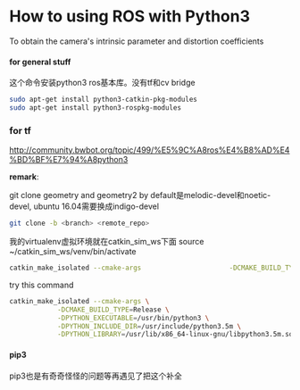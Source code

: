 # How to using ROS with Python3

To obtain the camera's intrinsic parameter and distortion coefficients

#### for general stuff

这个命令安装python3 ros基本库。没有tf和cv bridge
```bash
sudo apt-get install python3-catkin-pkg-modules
sudo apt-get install python3-rospkg-modules
```



### for tf

 http://community.bwbot.org/topic/499/%E5%9C%A8ros%E4%B8%AD%E4%BD%BF%E7%94%A8python3

**remark**:

git clone geometry and geometry2 by default是melodic-devel和noetic-devel, ubuntu 16.04需要换成indigo-devel
```bash
git clone -b <branch> <remote_repo>
```


我的virtualenv虚拟环境就在catkin_sim_ws下面
source ~/catkin_sim_ws/venv/bin/activate
```bash
catkin_make_isolated --cmake-args                      -DCMAKE_BUILD_TYPE=Release
```
try this command
```bash
catkin_make_isolated --cmake-args \
            -DCMAKE_BUILD_TYPE=Release \
            -DPYTHON_EXECUTABLE=/usr/bin/python3 \
            -DPYTHON_INCLUDE_DIR=/usr/include/python3.5m \
            -DPYTHON_LIBRARY=/usr/lib/x86_64-linux-gnu/libpython3.5m.so
 ```
 

#### pip3

pip3也是有奇奇怪怪的问题等再遇见了把这个补全

